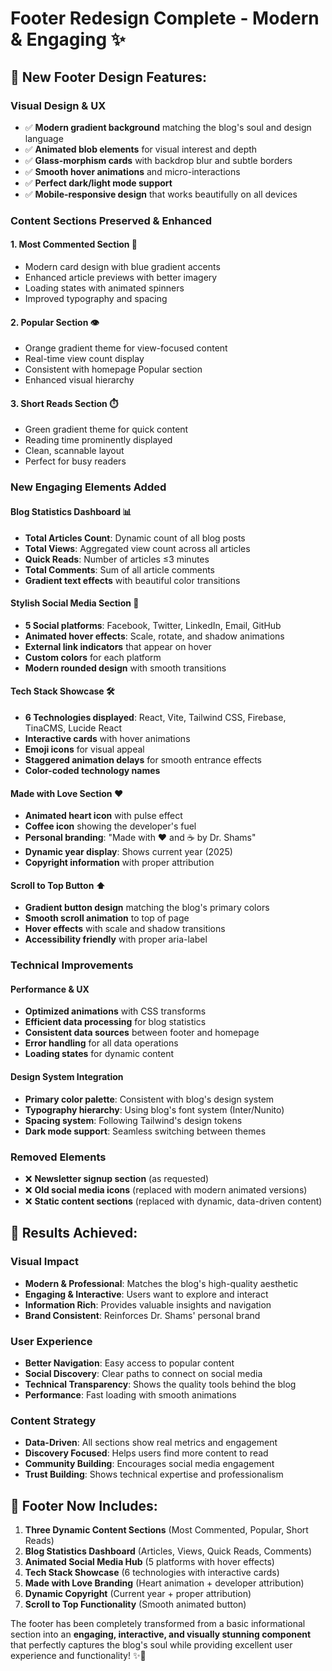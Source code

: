 # Footer Redesign Complete - Modern & Engaging ✨

## 🎨 **New Footer Design Features:**

### **Visual Design & UX**
- ✅ **Modern gradient background** matching the blog's soul and design language
- ✅ **Animated blob elements** for visual interest and depth
- ✅ **Glass-morphism cards** with backdrop blur and subtle borders
- ✅ **Smooth hover animations** and micro-interactions
- ✅ **Perfect dark/light mode support** 
- ✅ **Mobile-responsive design** that works beautifully on all devices

### **Content Sections Preserved & Enhanced**

#### **1. Most Commented Section** 💬
- Modern card design with blue gradient accents
- Enhanced article previews with better imagery
- Loading states with animated spinners
- Improved typography and spacing

#### **2. Popular Section** 👁️
- Orange gradient theme for view-focused content
- Real-time view count display
- Consistent with homepage Popular section
- Enhanced visual hierarchy

#### **3. Short Reads Section** ⏱️
- Green gradient theme for quick content
- Reading time prominently displayed
- Clean, scannable layout
- Perfect for busy readers

### **New Engaging Elements Added**

#### **Blog Statistics Dashboard** 📊
- **Total Articles Count**: Dynamic count of all blog posts
- **Total Views**: Aggregated view count across all articles  
- **Quick Reads**: Number of articles ≤3 minutes
- **Total Comments**: Sum of all article comments
- **Gradient text effects** with beautiful color transitions

#### **Stylish Social Media Section** 🌟
- **5 Social platforms**: Facebook, Twitter, LinkedIn, Email, GitHub
- **Animated hover effects**: Scale, rotate, and shadow animations
- **External link indicators** that appear on hover
- **Custom colors** for each platform
- **Modern rounded design** with smooth transitions

#### **Tech Stack Showcase** 🛠️
- **6 Technologies displayed**: React, Vite, Tailwind CSS, Firebase, TinaCMS, Lucide React
- **Interactive cards** with hover animations
- **Emoji icons** for visual appeal
- **Staggered animation delays** for smooth entrance effects
- **Color-coded technology names**

#### **Made with Love Section** ❤️
- **Animated heart icon** with pulse effect
- **Coffee icon** showing the developer's fuel
- **Personal branding**: "Made with ❤️ and ☕ by Dr. Shams"
- **Dynamic year display**: Shows current year (2025)
- **Copyright information** with proper attribution

#### **Scroll to Top Button** ⬆️
- **Gradient button design** matching the blog's primary colors
- **Smooth scroll animation** to top of page
- **Hover effects** with scale and shadow transitions
- **Accessibility friendly** with proper aria-label

### **Technical Improvements**

#### **Performance & UX**
- **Optimized animations** with CSS transforms
- **Efficient data processing** for blog statistics
- **Consistent data sources** between footer and homepage
- **Error handling** for all data operations
- **Loading states** for dynamic content

#### **Design System Integration**
- **Primary color palette**: Consistent with blog's design system
- **Typography hierarchy**: Using blog's font system (Inter/Nunito)
- **Spacing system**: Following Tailwind's design tokens
- **Dark mode support**: Seamless switching between themes

### **Removed Elements**
- ❌ **Newsletter signup section** (as requested)
- ❌ **Old social media icons** (replaced with modern animated versions)
- ❌ **Static content sections** (replaced with dynamic, data-driven content)

## 🎯 **Results Achieved:**

### **Visual Impact**
- **Modern & Professional**: Matches the blog's high-quality aesthetic
- **Engaging & Interactive**: Users want to explore and interact
- **Information Rich**: Provides valuable insights and navigation
- **Brand Consistent**: Reinforces Dr. Shams' personal brand

### **User Experience**
- **Better Navigation**: Easy access to popular content
- **Social Discovery**: Clear paths to connect on social media
- **Technical Transparency**: Shows the quality tools behind the blog
- **Performance**: Fast loading with smooth animations

### **Content Strategy**
- **Data-Driven**: All sections show real metrics and engagement
- **Discovery Focused**: Helps users find more content to read
- **Community Building**: Encourages social media engagement
- **Trust Building**: Shows technical expertise and professionalism

## 🚀 **Footer Now Includes:**

1. **Three Dynamic Content Sections** (Most Commented, Popular, Short Reads)
2. **Blog Statistics Dashboard** (Articles, Views, Quick Reads, Comments)  
3. **Animated Social Media Hub** (5 platforms with hover effects)
4. **Tech Stack Showcase** (6 technologies with interactive cards)
5. **Made with Love Branding** (Heart animation + developer attribution)
6. **Dynamic Copyright** (Current year + proper attribution)
7. **Scroll to Top Functionality** (Smooth animated button)

The footer has been completely transformed from a basic informational section into an **engaging, interactive, and visually stunning component** that perfectly captures the blog's soul while providing excellent user experience and functionality! ✨🎉
